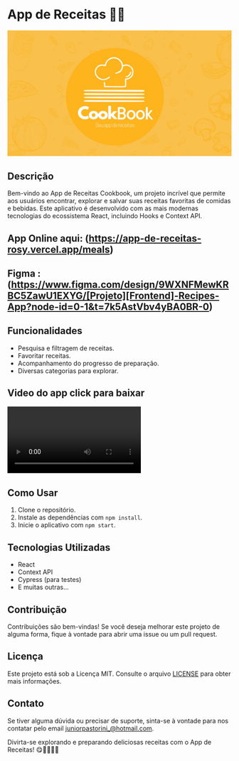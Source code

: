# App de Receitas 🍔🍹

![App de Receitas](./receitas.jpeg)

## Descrição

Bem-vindo ao App de Receitas Cookbook, um projeto incrível que permite aos usuários encontrar, explorar e salvar suas receitas favoritas de comidas e bebidas. Este aplicativo é desenvolvido com as mais modernas tecnologias do ecossistema React, incluindo Hooks e Context API.

## App Online aqui: (https://app-de-receitas-rosy.vercel.app/meals)

## Figma : (https://www.figma.com/design/9WXNFMewKRBC5ZawU1EXYG/[Projeto][Frontend]-Recipes-App?node-id=0-1&t=7k5AstVbv4yBA0BR-0)

## Funcionalidades

- Pesquisa e filtragem de receitas.
- Favoritar receitas.
- Acompanhamento do progresso de preparação.
- Diversas categorias para explorar.

## Video do app click para baixar

![Video app de receitas](./VID-20230619-WA0066.mp4)

## Como Usar

1. Clone o repositório.
2. Instale as dependências com `npm install`.
3. Inicie o aplicativo com `npm start`.

## Tecnologias Utilizadas

- React
- Context API
- Cypress (para testes)
- E muitas outras...

## Contribuição

Contribuições são bem-vindas! Se você deseja melhorar este projeto de alguma forma, fique à vontade para abrir uma issue ou um pull request.

## Licença

Este projeto está sob a Licença MIT. Consulte o arquivo [LICENSE](link-para-licenca) para obter mais informações.

## Contato

Se tiver alguma dúvida ou precisar de suporte, sinta-se à vontade para nos contatar pelo email [juniorpastorini_@hotmail.com](mailto:juniorpastorini_@hotmail.com).

Divirta-se explorando e preparando deliciosas receitas com o App de Receitas! 😋👩‍🍳👨‍🍳
